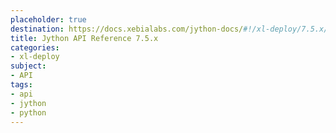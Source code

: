 ```yaml
---
placeholder: true
destination: https://docs.xebialabs.com/jython-docs/#!/xl-deploy/7.5.x/
title: Jython API Reference 7.5.x
categories:
- xl-deploy
subject:
- API
tags:
- api
- jython
- python
---
```

